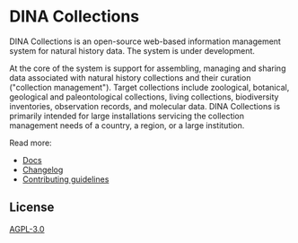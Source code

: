 # DINA Collections

DINA Collections is an open-source web-based information management system for
natural history data. The system is under development.

At the core of the system is support for assembling, managing and sharing data
associated with natural history collections and their curation ("collection
management"). Target collections include zoological, botanical, geological and
paleontological collections, living collections, biodiversity inventories,
observation records, and molecular data. DINA Collections is primarily intended
for large installations servicing the collection management needs of a country,
a region, or a large institution.

Read more:

- [Docs](https://dina-demo-docs.nrm.se/docs/)
- [Changelog](CHANGELOG.md)
- [Contributing guidelines](CONTRIBUTING.md)

## License

[AGPL-3.0](LICENSE)

